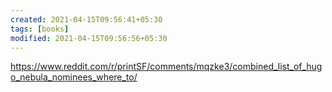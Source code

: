 ```yaml
---
created: 2021-04-15T09:56:41+05:30
tags: [books]
modified: 2021-04-15T09:56:56+05:30
---
```


https://www.reddit.com/r/printSF/comments/mqzke3/combined_list_of_hugo_nebula_nominees_where_to/